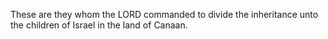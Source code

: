 These are they whom the LORD commanded to divide the inheritance unto the children of Israel in the land of Canaan.
